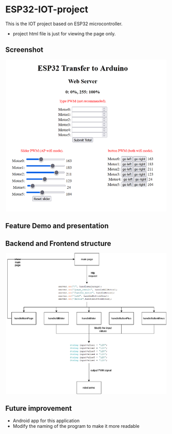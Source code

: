 # ESP32-IOT-project
This is the IOT project based on ESP32 microcontroller.
- project html file is just for viewing the page only.

## Screenshot
<p align="center">
<img src="https://github.com/blaticslm/ESP32-IOT-project/blob/main/screenshot.png"  width="500">
</p>

## Feature Demo and presentation

## Backend and Frontend structure
<p align="center">
<img src="https://github.com/blaticslm/ESP32-IOT-project/blob/main/web_page_dynamic_loading/esp32_iot_project.png"  width="500">

</p>

## Future improvement
- Android app for this application
- Modify the naming of the program to make it more readable


